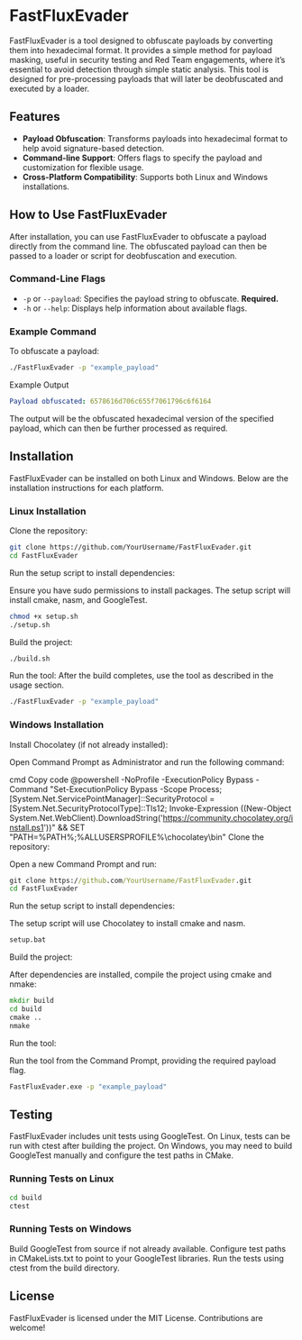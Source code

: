 # FastFluxEvader

FastFluxEvader is a tool designed to obfuscate payloads by converting them into hexadecimal format. It provides a simple method for payload masking, useful in security testing and Red Team engagements, where it’s essential to avoid detection through simple static analysis. This tool is designed for pre-processing payloads that will later be deobfuscated and executed by a loader.

## Features

- **Payload Obfuscation**: Transforms payloads into hexadecimal format to help avoid signature-based detection.
- **Command-line Support**: Offers flags to specify the payload and customization for flexible usage.
- **Cross-Platform Compatibility**: Supports both Linux and Windows installations.

## How to Use FastFluxEvader

After installation, you can use FastFluxEvader to obfuscate a payload directly from the command line. The obfuscated payload can then be passed to a loader or script for deobfuscation and execution.

### Command-Line Flags

- `-p` or `--payload`: Specifies the payload string to obfuscate. **Required.**
- `-h` or `--help`: Displays help information about available flags.

### Example Command

To obfuscate a payload:
```bash
./FastFluxEvader -p "example_payload"
```
Example Output
```yaml
Payload obfuscated: 6578616d706c655f7061796c6f6164
```
The output will be the obfuscated hexadecimal version of the specified payload, which can then be further processed as required.

## Installation
FastFluxEvader can be installed on both Linux and Windows. Below are the installation instructions for each platform.

### Linux Installation
Clone the repository:

```bash
git clone https://github.com/YourUsername/FastFluxEvader.git
cd FastFluxEvader
```
Run the setup script to install dependencies:

Ensure you have sudo permissions to install packages.
The setup script will install cmake, nasm, and GoogleTest.
```bash
chmod +x setup.sh
./setup.sh
```
Build the project:

```bash
./build.sh
```
 Run the tool:
After the build completes, use the tool as described in the usage section.
```bash
./FastFluxEvader -p "example_payload"
```
### Windows Installation
Install Chocolatey (if not already installed):

Open Command Prompt as Administrator and run the following command:

cmd
Copy code
@powershell -NoProfile -ExecutionPolicy Bypass -Command "Set-ExecutionPolicy Bypass -Scope Process; [System.Net.ServicePointManager]::SecurityProtocol = [System.Net.SecurityProtocolType]::Tls12; Invoke-Expression ((New-Object System.Net.WebClient).DownloadString('https://community.chocolatey.org/install.ps1'))" && SET "PATH=%PATH%;%ALLUSERSPROFILE%\chocolatey\bin"
Clone the repository:

Open a new Command Prompt and run:

```cmd
git clone https://github.com/YourUsername/FastFluxEvader.git
cd FastFluxEvader
```
Run the setup script to install dependencies:

The setup script will use Chocolatey to install cmake and nasm.
```cmd
setup.bat
```
Build the project:

After dependencies are installed, compile the project using cmake and nmake:

```cmd
mkdir build
cd build
cmake ..
nmake
```
Run the tool:

Run the tool from the Command Prompt, providing the required payload flag.

```cmd
FastFluxEvader.exe -p "example_payload"
```
## Testing
FastFluxEvader includes unit tests using GoogleTest. On Linux, tests can be run with ctest after building the project. On Windows, you may need to build GoogleTest manually and configure the test paths in CMake.

### Running Tests on Linux
```bash
cd build
ctest
```
### Running Tests on Windows
Build GoogleTest from source if not already available.
Configure test paths in CMakeLists.txt to point to your GoogleTest libraries.
Run the tests using ctest from the build directory.
## License
FastFluxEvader is licensed under the MIT License. Contributions are welcome!
